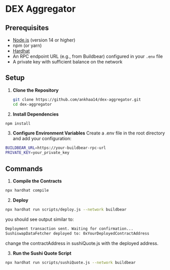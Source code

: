 # DEX Aggregator 

## Prerequisites

- [Node.js](https://nodejs.org/) (version 14 or higher)
- npm (or yarn)
- [Hardhat](https://hardhat.org/)
- An RPC endpoint URL (e.g., from Buildbear) configured in your `.env` file
- A private key with sufficient balance on the network

## Setup

1. **Clone the Repository**

   ```bash
   git clone https://github.com/ankhaa14/dex-aggregator.git
   cd dex-aggregator

2. **Install Dependencies**
  ```bash
  npm install
  ```

3. **Configure Environment Variables**
  Create a .env file in the root directory and add your configuration:
  ```bash
  BUILDBEAR_URL=https://your-buildbear-rpc-url
  PRIVATE_KEY=your_private_key
  ```

## Commands

1. **Compile the Contracts**
  ```bash
  npx hardhat compile
  ```

2. **Deploy**
  ```bash
 npx hardhat run scripts/deploy.js --network buildbear
 ```

 you should see output similar to:
  ```bash
  Deployment transaction sent. Waiting for confirmation...
  SushiswapDataFetcher deployed to: 0xYourDeployedContractAddress
  ```

  change the contractAddress in sushiQuote.js with the deployed address.

3. **Run the Sushi Quote Script**
  ```bash
  npx hardhat run scripts/sushiQuote.js --network buildbear
  ```
